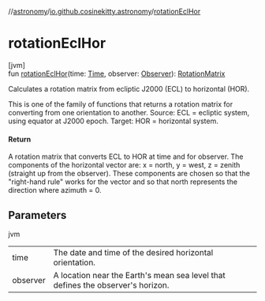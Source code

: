 //[astronomy](../../index.md)/[io.github.cosinekitty.astronomy](index.md)/[rotationEclHor](rotation-ecl-hor.md)

# rotationEclHor

[jvm]\
fun [rotationEclHor](rotation-ecl-hor.md)(time: [Time](-time/index.md), observer: [Observer](-observer/index.md)): [RotationMatrix](-rotation-matrix/index.md)

Calculates a rotation matrix from ecliptic J2000 (ECL) to horizontal (HOR).

This is one of the family of functions that returns a rotation matrix for converting from one orientation to another. Source: ECL = ecliptic system, using equator at J2000 epoch. Target: HOR = horizontal system.

#### Return

A rotation matrix that converts ECL to HOR at time and for observer. The components of the horizontal vector are: x = north, y = west, z = zenith (straight up from the observer). These components are chosen so that the "right-hand rule" works for the vector and so that north represents the direction where azimuth = 0.

## Parameters

jvm

| | |
|---|---|
| time | The date and time of the desired horizontal orientation. |
| observer | A location near the Earth's mean sea level that defines the observer's horizon. |
